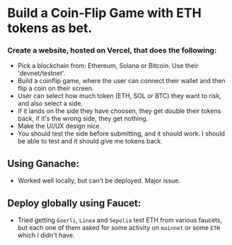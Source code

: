# Build a Coin-Flip Game with ETH tokens as bet.

### Create a website, hosted on Vercel, that does the following:
- Pick a blockchain from: Ethereum, Solana or Bitcoin. Use their 'devnet/testnet'.
- Build a coinflip game, where the user can connect their wallet and then flip a coin on their screen.
- User can select how much token (ETH, SOL or BTC) they want to risk, and also select a side.
- If it lands on the side they have choosen, they get double their tokens back, if it's the wrong side, they get nothing.
- Make the UI/UX design nice.
- You should test the side before submitting, and it should work. I should be able to test and it should give me tokens back.

## Using Ganache:
- Worked well locally, but can't be deployed. Major issue.

## Deploy globally using Faucet:
- Tried getting `Goerli`, `Linea` and `Sepolia` test ETH from various faucets, but each one of them asked for some activity on `mainnet` or some `ETH` which I didn't have.
